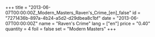 +++
title = "2013-06-07T00:00:00Z_Modern_Masters_Raven's_Crime_[en]_false"
id = "7271436b-897a-4b24-a5d2-d29dbea8c1bf"
date = "2013-06-07T00:00:00Z"
name = "Raven's Crime"
lang = ["en"]
price = "0.40"
quantity = 4
foil = false
set = "Modern Masters"
+++

